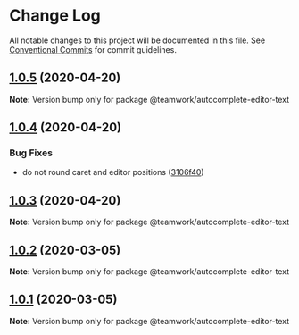 # Change Log

All notable changes to this project will be documented in this file.
See [Conventional Commits](https://conventionalcommits.org) for commit guidelines.

## [1.0.5](https://github.com/Teamwork/autocomplete/compare/@teamwork/autocomplete-editor-text@1.0.4...@teamwork/autocomplete-editor-text@1.0.5) (2020-04-20)

**Note:** Version bump only for package @teamwork/autocomplete-editor-text





## [1.0.4](https://github.com/Teamwork/autocomplete/compare/@teamwork/autocomplete-editor-text@1.0.3...@teamwork/autocomplete-editor-text@1.0.4) (2020-04-20)


### Bug Fixes

* do not round caret and editor positions ([3106f40](https://github.com/Teamwork/autocomplete/commit/3106f400ec9a861d3ecbfce4068fc62e3cdab76b))





## [1.0.3](https://github.com/Teamwork/autocomplete/compare/@teamwork/autocomplete-editor-text@1.0.2...@teamwork/autocomplete-editor-text@1.0.3) (2020-04-20)

**Note:** Version bump only for package @teamwork/autocomplete-editor-text





## [1.0.2](https://github.com/Teamwork/autocomplete/compare/@teamwork/autocomplete-editor-text@1.0.1...@teamwork/autocomplete-editor-text@1.0.2) (2020-03-05)

**Note:** Version bump only for package @teamwork/autocomplete-editor-text





## [1.0.1](https://github.com/Teamwork/autocomplete/compare/@teamwork/autocomplete-editor-text@1.0.0...@teamwork/autocomplete-editor-text@1.0.1) (2020-03-05)

**Note:** Version bump only for package @teamwork/autocomplete-editor-text
